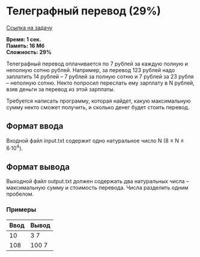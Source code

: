<h1 class="title">Телеграфный перевод (29%)</h1>
<p><a href="https://acmp.ru/index.asp?main=task&id_task=316" target="_blank">Ссылка на задачу</a></p>
<p><b>Время: 1 сек.<br>Память: 16 Мб<br>Сложность: 29%</b></p>
<p>Телеграфный перевод оплачивается по 7 рублей за каждую полную и неполную сотню рублей. Например, за перевод 123 рублей надо заплатить 14 рублей – 7 рублей за полную сотню и 7 рублей за 23 рубля – неполную сотню. Некто попросил переслать ему зарплату в N рублей, взяв деньги за перевод из этой зарплаты.</p>
<p>Требуется написать программу, которая найдет, какую максимальную сумму некто сможет получить, и сколько денег будет стоить перевод.</p>
<h2>Формат ввода</h2>
<p>Входной файл input.txt содержит одно натуральное число N (8 ≤ N ≤ 6∙10<sup>4</sup>).</p>
<h2>Формат вывода</h2>
<p>Выходной файл output.txt должен содержать два натуральных числа – максимальную сумму и стоимость перевода. Числа разделить одним пробелом.</p>
<h3>Примеры</h3>
<table class="sample-tests">
  <thead>
     <tr>
        <th>Ввод</th>
        <th>Вывод</th>
     </tr>
  </thead>
  <tbody>
     <tr>
        <td>10</td>
        <td>3 7</td>
     </tr>
     <tr>
        <td>108</td>
        <td>100 7</td>
     </tr>
  </tbody>
</table>